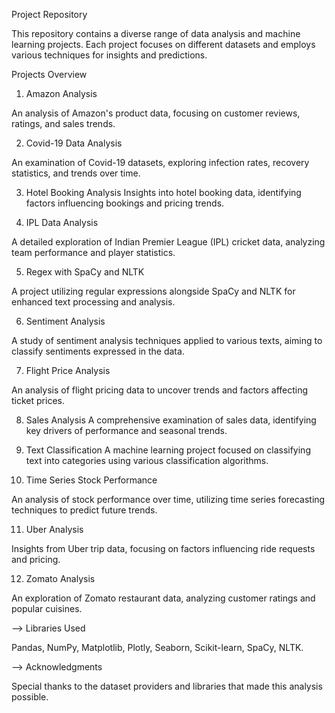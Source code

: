 Project Repository



This repository contains a diverse range of data analysis and machine learning projects. Each project focuses on different datasets and employs various techniques for insights and predictions.



Projects Overview


1) Amazon Analysis
   
An analysis of Amazon's product data, focusing on customer reviews, ratings, and sales trends.


2) Covid-19 Data Analysis
   
An examination of Covid-19 datasets, exploring infection rates, recovery statistics, and trends over time.


3) Hotel Booking Analysis
Insights into hotel booking data, identifying factors influencing bookings and pricing trends.


4) IPL Data Analysis
   
A detailed exploration of Indian Premier League (IPL) cricket data, analyzing team performance and player statistics.


5) Regex with SpaCy and NLTK
   
A project utilizing regular expressions alongside SpaCy and NLTK for enhanced text processing and analysis.


6) Sentiment Analysis

A study of sentiment analysis techniques applied to various texts, aiming to classify sentiments expressed in the data.


7) Flight Price Analysis
   
An analysis of flight pricing data to uncover trends and factors affecting ticket prices.

8) Sales Analysis
A comprehensive examination of sales data, identifying key drivers of performance and seasonal trends.


9) Text Classification
A machine learning project focused on classifying text into categories using various classification algorithms.


10) Time Series Stock Performance
    
An analysis of stock performance over time, utilizing time series forecasting techniques to predict future trends.


11) Uber Analysis
    
Insights from Uber trip data, focusing on factors influencing ride requests and pricing.


12) Zomato Analysis
    
An exploration of Zomato restaurant data, analyzing customer ratings and popular cuisines.



--> Libraries Used


Pandas,
NumPy,
Matplotlib,
Plotly,
Seaborn,
Scikit-learn,
SpaCy,
NLTK.


--> Acknowledgments


Special thanks to the dataset providers and libraries that made this analysis possible.
